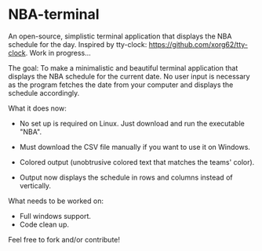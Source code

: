 # NBA-terminal
An open-source, simplistic terminal application that displays the NBA schedule for the day. Inspired by tty-clock: https://github.com/xorg62/tty-clock. Work in progress...

The goal: To make a minimalistic and beautiful terminal application that displays the NBA schedule for the current date. No user input is necessary as the program fetches the date from your computer and displays the schedule accordingly.

What it does now:

- No set up is required on Linux. Just download and run the executable "NBA".

- Must download the CSV file manually if you want to use it on Windows.

- Colored output (unobtrusive colored text that matches the teams' color).

- Output now displays the schedule in rows and columns instead of vertically.

What needs to be worked on: 

- Full windows support.
- Code clean up.

Feel free to fork and/or contribute!
